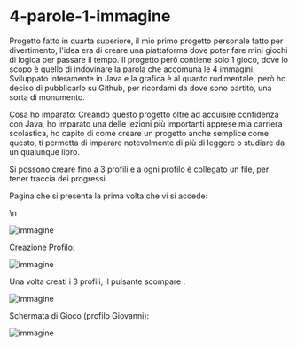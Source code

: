 # 4-parole-1-immagine
Progetto fatto in quarta superiore, il mio primo progetto personale fatto per divertimento, l'idea era di creare una piattaforma dove poter fare mini giochi di logica per passare il tempo.
Il progetto però contiene solo 1 gioco, dove lo scopo è quello di indovinare la parola che accomuna le 4 immagini.
Sviluppato interamente in Java e la grafica è al quanto rudimentale, però ho deciso di pubblicarlo su Github, per ricordami da dove sono partito, una sorta di monumento.

Cosa ho imparato: Creando questo progetto oltre ad acquisire confidenza con Java, ho imparato una delle lezioni più importanti apprese mia carriera scolastica, ho capito di come creare un progetto anche semplice come questo, ti permetta di imparare notevolmente di più di leggere o studiare da un qualunque libro.

Si possono creare fino a 3 profili e a ogni profilo è collegato un file, per tener traccia dei progressi.

Pagina che si presenta la prima volta che vi si accede:

\n

![immagine](https://github.com/user-attachments/assets/153ce8bf-7ef7-4dea-9d82-e0217161fab8)


Creazione Profilo:

![immagine](https://github.com/user-attachments/assets/9679efa1-41d2-4454-ad69-5c1fa6360082)


Una volta creati i 3 profili, il pulsante scompare :

![immagine](https://github.com/user-attachments/assets/553cde7c-a937-447a-8404-7f5f6c718e8a)


Schermata di Gioco (profilo Giovanni):

![immagine](https://github.com/user-attachments/assets/893394b9-46fb-48b3-b11d-f4195173aa3b)


